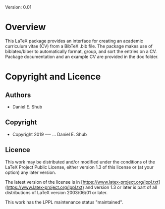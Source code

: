 Version: 0.01

# Overview

This LaTeX package provides an interface for creating an academic curriculum vitae (CV) from a BibTeX .bib file. The package makes use of biblatex/biber to automatically format, group, and sort the entries on a CV. Package documentation and an example CV are provided in the doc folder.

# Copyright and Licence

## Authors
- Daniel E. Shub

## Copyright
- Copyright 2019 --- ... Daniel E. Shub

## Licence
This work may be distributed and/or modified under the conditions of the LaTeX Project Public License, either version 1.3 of this license or (at your option) any later version.

The latest version of the license is in [https://www.latex-project.org/lppl.txt](https://www.latex-project.org/lppl.txt) and version 1.3 or later is part of all distributions of LaTeX version 2003/06/01 or later.

This work has the LPPL maintenance status "maintained".
